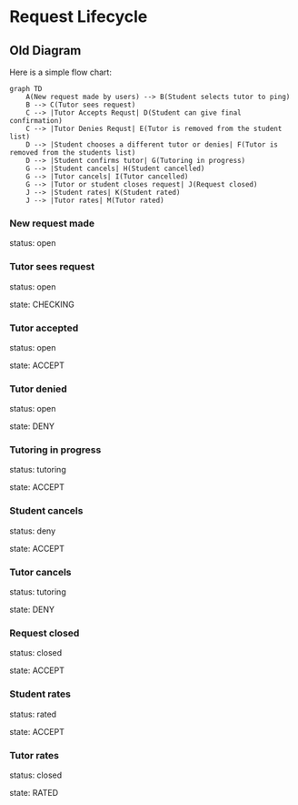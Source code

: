 # Request Lifecycle

## Old Diagram

Here is a simple flow chart:

```mermaid
graph TD
    A(New request made by users) --> B(Student selects tutor to ping)
    B --> C(Tutor sees request)
    C --> |Tutor Accepts Requst| D(Student can give final confirmation)
    C --> |Tutor Denies Requst| E(Tutor is removed from the student list)
    D --> |Student chooses a different tutor or denies| F(Tutor is removed from the students list)
    D --> |Student confirms tutor| G(Tutoring in progress)
    G --> |Student cancels| H(Student cancelled)
    G --> |Tutor cancels| I(Tutor cancelled)
    G --> |Tutor or student closes request| J(Request closed)
    J --> |Student rates| K(Student rated)
    J --> |Tutor rates| M(Tutor rated)
```

### New request made
status: open

### Tutor sees request
status: open

state: CHECKING

### Tutor accepted
status: open

state: ACCEPT

### Tutor denied
status: open

state: DENY

### Tutoring in progress
status: tutoring

state: ACCEPT

### Student cancels
status: deny

state: ACCEPT

### Tutor cancels
status: tutoring

state: DENY

### Request closed
status: closed

state: ACCEPT

### Student rates
status: rated

state: ACCEPT

### Tutor rates
status: closed

state: RATED
